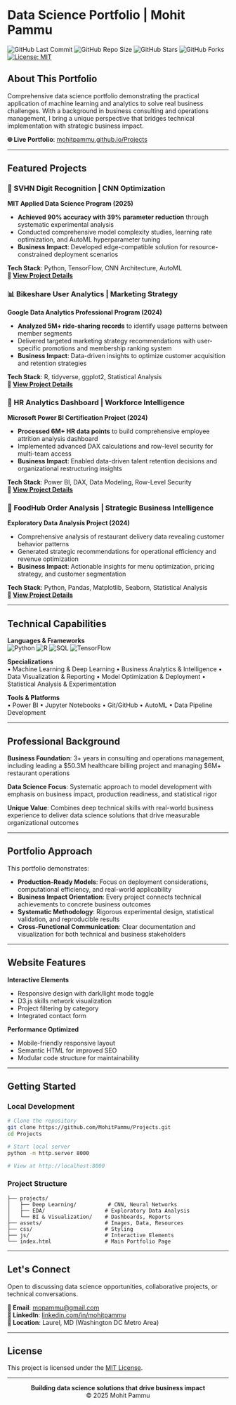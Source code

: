 # Data Science Portfolio | Mohit Pammu

![GitHub Last Commit](https://img.shields.io/github/last-commit/MohitPammu/Projects)
![GitHub Repo Size](https://img.shields.io/github/repo-size/MohitPammu/Projects)
![GitHub Stars](https://img.shields.io/github/stars/MohitPammu/Projects)
![GitHub Forks](https://img.shields.io/github/forks/MohitPammu/Projects)
[![License: MIT](https://img.shields.io/badge/License-MIT-yellow.svg)](https://opensource.org/licenses/MIT)

## About This Portfolio

Comprehensive data science portfolio demonstrating the practical application of machine learning and analytics to solve real business challenges. With a background in business consulting and operations management, I bring a unique perspective that bridges technical implementation with strategic business impact.

**🌐 Live Portfolio**: [mohitpammu.github.io/Projects](https://mohitpammu.github.io/Projects/)

---

## Featured Projects

### 🔢 SVHN Digit Recognition | CNN Optimization
**MIT Applied Data Science Program (2025)**

- **Achieved 90% accuracy with 39% parameter reduction** through systematic experimental analysis
- Conducted comprehensive model complexity studies, learning rate optimization, and AutoML hyperparameter tuning
- **Business Impact**: Developed edge-compatible solution for resource-constrained deployment scenarios

**Tech Stack**: Python, TensorFlow, CNN Architecture, AutoML  
**🔗 [View Project Details](https://mohitpammu.github.io/Projects/projects/Deep%20Learning/Digit%20Recgonition/MohitPammu_SVHN_Digit_Recognition.html)**

### 📊 Bikeshare User Analytics | Marketing Strategy
**Google Data Analytics Professional Program (2024)**

- **Analyzed 5M+ ride-sharing records** to identify usage patterns between member segments
- Delivered targeted marketing strategy recommendations with user-specific promotions and membership ranking system
- **Business Impact**: Data-driven insights to optimize customer acquisition and retention strategies

**Tech Stack**: R, tidyverse, ggplot2, Statistical Analysis  
**🔗 [View Project Details](https://mohitpammu.github.io/Projects/projects/EDA/Cyclystic/Cyclystic_Report.html)**

### 🏢 HR Analytics Dashboard | Workforce Intelligence
**Microsoft Power BI Certification Project (2024)**

- **Processed 6M+ HR data points** to build comprehensive employee attrition analysis dashboard
- Implemented advanced DAX calculations and row-level security for multi-team access
- **Business Impact**: Enabled data-driven talent retention decisions and organizational restructuring insights

**Tech Stack**: Power BI, DAX, Data Modeling, Row-Level Security  
**🔗 [View Project Details](https://mohitpammu.github.io/Projects/projects/BI%20&%20Visualization/HR%20Data/hr_analytics_report.html)**

### 🍕 FoodHub Order Analysis | Strategic Business Intelligence
**Exploratory Data Analysis Project (2024)**

- Comprehensive analysis of restaurant delivery data revealing customer behavior patterns
- Generated strategic recommendations for operational efficiency and revenue optimization
- **Business Impact**: Actionable insights for menu optimization, pricing strategy, and customer segmentation

**Tech Stack**: Python, Pandas, Matplotlib, Seaborn, Statistical Analysis  
**🔗 [View Project Details](https://mohitpammu.github.io/Projects/projects/EDA/FoodHub/FoodHub_Analysis.html)**

---

## Technical Capabilities

**Languages & Frameworks**  
![Python](https://img.shields.io/badge/-Python-3776AB?style=flat-square&logo=python&logoColor=white)
![R](https://img.shields.io/badge/-R-276DC3?style=flat-square&logo=r&logoColor=white)
![SQL](https://img.shields.io/badge/-SQL-4479A1?style=flat-square&logo=postgresql&logoColor=white)
![TensorFlow](https://img.shields.io/badge/-TensorFlow-FF6F00?style=flat-square&logo=tensorflow&logoColor=white)

**Specializations**  
• Machine Learning & Deep Learning • Business Analytics & Intelligence • Data Visualization & Reporting • Model Optimization & Deployment • Statistical Analysis & Experimentation

**Tools & Platforms**  
• Power BI • Jupyter Notebooks • Git/GitHub • AutoML • Data Pipeline Development

---

## Professional Background

**Business Foundation**: 3+ years in consulting and operations management, including leading a $50.3M healthcare billing project and managing $6M+ restaurant operations

**Data Science Focus**: Systematic approach to model development with emphasis on business impact, production readiness, and statistical rigor

**Unique Value**: Combines deep technical skills with real-world business experience to deliver data science solutions that drive measurable organizational outcomes

---

## Portfolio Approach

This portfolio demonstrates:

- **Production-Ready Models**: Focus on deployment considerations, computational efficiency, and real-world applicability
- **Business Impact Orientation**: Every project connects technical achievements to concrete business outcomes
- **Systematic Methodology**: Rigorous experimental design, statistical validation, and reproducible results
- **Cross-Functional Communication**: Clear documentation and visualization for both technical and business stakeholders

---

## Website Features

**Interactive Elements**
- Responsive design with dark/light mode toggle
- D3.js skills network visualization
- Project filtering by category
- Integrated contact form

**Performance Optimized**
- Mobile-friendly responsive layout
- Semantic HTML for improved SEO
- Modular code structure for maintainability

---

## Getting Started

### Local Development
```bash
# Clone the repository
git clone https://github.com/MohitPammu/Projects.git
cd Projects

# Start local server
python -m http.server 8000

# View at http://localhost:8000
```

### Project Structure
```
├── projects/
│   ├── Deep Learning/          # CNN, Neural Networks
│   ├── EDA/                   # Exploratory Data Analysis
│   └── BI & Visualization/    # Dashboards, Reports
├── assets/                    # Images, Data, Resources
├── css/                       # Styling
├── js/                        # Interactive Elements
└── index.html                 # Main Portfolio Page
```

---

## Let's Connect

Open to discussing data science opportunities, collaborative projects, or technical conversations.

**📧 Email**: mopammu@gmail.com  
**💼 LinkedIn**: [linkedin.com/in/mohitpammu](https://www.linkedin.com/in/mohitpammu)  
**📍 Location**: Laurel, MD (Washington DC Metro Area)

---

## License

This project is licensed under the [MIT License](https://opensource.org/licenses/MIT).

---

<p align="center">
<strong>Building data science solutions that drive business impact</strong><br>
© 2025 Mohit Pammu
</p>